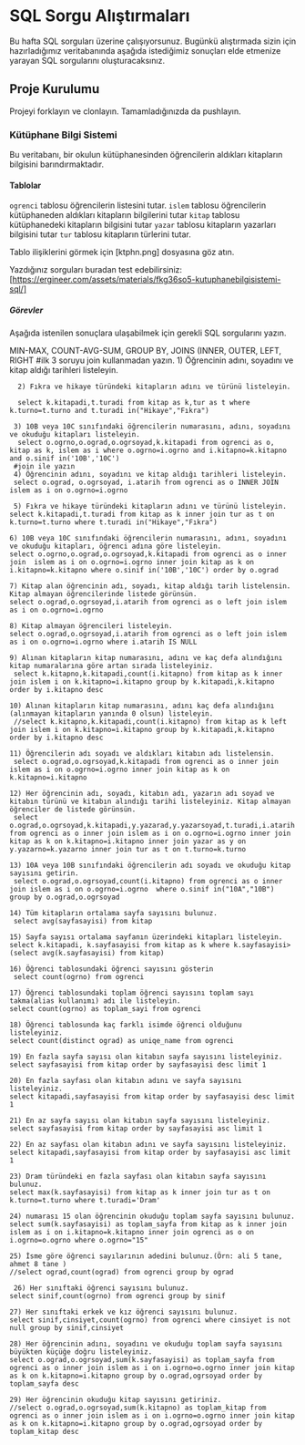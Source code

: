 # SQL Sorgu Alıştırmaları

Bu hafta SQL sorguları üzerine çalışıyorsunuz. Bugünkü alıştırmada sizin için hazırladığımız veritabanında aşağıda istediğimiz sonuçları elde etmenize yarayan SQL sorgularını oluşturacaksınız.

## Proje Kurulumu
Projeyi forklayın ve clonlayın. Tamamladığınızda da pushlayın.

### Kütüphane Bilgi Sistemi

Bu veritabanı, bir okulun kütüphanesinden öğrencilerin aldıkları kitapların bilgisini barındırmaktadır.

#### Tablolar 
`ogrenci` tablosu öğrencilerin listesini tutar.
`islem` tablosu öğrencilerin kütüphaneden aldıkları kitapların bilgilerini tutar
`kitap` tablosu kütüphanedeki kitapların bilgisini tutar
`yazar` tablosu kitapların yazarları bilgisini tutar
`tur` tablosu kitapların türlerini tutar.

Tablo ilişiklerini görmek için [ktphn.png] dosyasına göz atın.

Yazdığınız sorguları buradan test edebilirsiniz: [https://ergineer.com/assets/materials/fkg36so5-kutuphanebilgisistemi-sql/]


##### Görevler
Aşağıda istenilen sonuçlara ulaşabilmek için gerekli SQL sorgularını yazın. 


MIN-MAX, COUNT-AVG-SUM, GROUP BY, JOINS (INNER, OUTER, LEFT, RIGHT
	#ilk 3 soruyu join kullanmadan yazın.
	1) Öğrencinin adını, soyadını ve kitap aldığı tarihleri listeleyin.

      2) Fıkra ve hikaye türündeki kitapların adını ve türünü listeleyin.

      select k.kitapadi,t.turadi from kitap as k,tur as t where k.turno=t.turno and t.turadi in("Hikaye","Fıkra")

     3) 10B veya 10C sınıfındaki öğrencilerin numarasını, adını, soyadını ve okuduğu kitapları listeleyin.
      select o.ogrno,o.ograd,o.ogrsoyad,k.kitapadi from ogrenci as o, kitap as k, islem as i where o.ogrno=i.ogrno and i.kitapno=k.kitapno and o.sinif in('10B','10C')
     #join ile yazın
     4) Öğrencinin adını, soyadını ve kitap aldığı tarihleri listeleyin.
     select o.ograd, o.ogrsoyad, i.atarih from ogrenci as o INNER JOIN islem as i on o.ogrno=i.ogrno

     5) Fıkra ve hikaye türündeki kitapların adını ve türünü listeleyin.
    select k.kitapadi,t.turadi from kitap as k inner join tur as t on k.turno=t.turno where t.turadi in("Hikaye","Fıkra")

    6) 10B veya 10C sınıfındaki öğrencilerin numarasını, adını, soyadını ve okuduğu kitapları, öğrenci adına göre listeleyin.
    select o.ogrno,o.ograd,o.ogrsoyad,k.kitapadi from ogrenci as o inner join  islem as i on o.ogrno=i.ogrno inner join kitap as k on i.kitapno=k.kitapno where o.sinif in('10B','10C') order by o.ograd

    7) Kitap alan öğrencinin adı, soyadı, kitap aldığı tarih listelensin. Kitap almayan öğrencilerinde listede görünsün.
    select o.ograd,o.ogrsoyad,i.atarih from ogrenci as o left join islem as i on o.ogrno=i.ogrno

    8) Kitap almayan öğrencileri listeleyin.
    select o.ograd,o.ogrsoyad,i.atarih from ogrenci as o left join islem as i on o.ogrno=i.ogrno where i.atarih IS NULL

    9) Alınan kitapların kitap numarasını, adını ve kaç defa alındığını kitap numaralarına göre artan sırada listeleyiniz.
     select k.kitapno,k.kitapadi,count(i.kitapno) from kitap as k inner join islem i on k.kitapno=i.kitapno group by k.kitapadi,k.kitapno order by i.kitapno desc

    10) Alınan kitapların kitap numarasını, adını kaç defa alındığını (alınmayan kitapların yanında 0 olsun) listeleyin.
	 //select k.kitapno,k.kitapadi,count(i.kitapno) from kitap as k left join islem i on k.kitapno=i.kitapno group by k.kitapadi,k.kitapno order by i.kitapno desc

    11) Öğrencilerin adı soyadı ve aldıkları kitabın adı listelensin.
	 select o.ograd,o.ogrsoyad,k.kitapadi from ogrenci as o inner join islem as i on o.ogrno=i.ogrno inner join kitap as k on k.kitapno=i.kitapno

    12) Her öğrencinin adı, soyadı, kitabın adı, yazarın adı soyad ve kitabın türünü ve kitabın alındığı tarihi listeleyiniz. Kitap almayan öğrenciler de listede görünsün.
	 select o.ograd,o.ogrsoyad,k.kitapadi,y.yazarad,y.yazarsoyad,t.turadi,i.atarih from ogrenci as o inner join islem as i on o.ogrno=i.ogrno inner join kitap as k on k.kitapno=i.kitapno inner join yazar as y on y.yazarno=k.yazarno inner join tur as t on t.turno=k.turno

    13) 10A veya 10B sınıfındaki öğrencilerin adı soyadı ve okuduğu kitap sayısını getirin.
	 select o.ograd,o.ogrsoyad,count(i.kitapno) from ogrenci as o inner join islem as i on o.ogrno=i.ogrno  where o.sinif in("10A","10B") group by o.ograd,o.ogrsoyad

    14) Tüm kitapların ortalama sayfa sayısını bulunuz.
	 select avg(sayfasayisi) from kitap

    15) Sayfa sayısı ortalama sayfanın üzerindeki kitapları listeleyin.
	select k.kitapadi, k.sayfasayisi from kitap as k where k.sayfasayisi>(select avg(k.sayfasayisi) from kitap)

    16) Öğrenci tablosundaki öğrenci sayısını gösterin
	 select count(ogrno) from ogrenci

    17) Öğrenci tablosundaki toplam öğrenci sayısını toplam sayı takma(alias kullanımı) adı ile listeleyin.
	select count(ogrno) as toplam_sayi from ogrenci

    18) Öğrenci tablosunda kaç farklı isimde öğrenci olduğunu listeleyiniz.
	select count(distinct ograd) as uniqe_name from ogrenci

    19) En fazla sayfa sayısı olan kitabın sayfa sayısını listeleyiniz.
	select sayfasayisi from kitap order by sayfasayisi desc limit 1

    20) En fazla sayfası olan kitabın adını ve sayfa sayısını listeleyiniz.
	select kitapadi,sayfasayisi from kitap order by sayfasayisi desc limit 1

    21) En az sayfa sayısı olan kitabın sayfa sayısını listeleyiniz.
	select sayfasayisi from kitap order by sayfasayisi asc limit 1

    22) En az sayfası olan kitabın adını ve sayfa sayısını listeleyiniz.
	select kitapadi,sayfasayisi from kitap order by sayfasayisi asc limit 1

    23) Dram türündeki en fazla sayfası olan kitabın sayfa sayısını bulunuz. 
	select max(k.sayfasayisi) from kitap as k inner join tur as t on k.turno=t.turno where t.turadi='Dram'

    24) numarası 15 olan öğrencinin okuduğu toplam sayfa sayısını bulunuz.
	select sum(k.sayfasayisi) as toplam_sayfa from kitap as k inner join islem as i on i.kitapno=k.kitapno inner join ogrenci as o on i.ogrno=o.ogrno where o.ogrno="15"

    25) İsme göre öğrenci sayılarının adedini bulunuz.(Örn: ali 5 tane, ahmet 8 tane )
	//select ograd,count(ograd) from ogrenci group by ograd

     26) Her sınıftaki öğrenci sayısını bulunuz.
	select sinif,count(ogrno) from ogrenci group by sinif

    27) Her sınıftaki erkek ve kız öğrenci sayısını bulunuz.
	select sinif,cinsiyet,count(ogrno) from ogrenci where cinsiyet is not null group by sinif,cinsiyet

    28) Her öğrencinin adını, soyadını ve okuduğu toplam sayfa sayısını büyükten küçüğe doğru listeleyiniz.
	select o.ograd,o.ogrsoyad,sum(k.sayfasayisi) as toplam_sayfa from ogrenci as o inner join islem as i on i.ogrno=o.ogrno inner join kitap as k on k.kitapno=i.kitapno group by o.ograd,ogrsoyad order by toplam_sayfa desc

    29) Her öğrencinin okuduğu kitap sayısını getiriniz.
	//select o.ograd,o.ogrsoyad,sum(k.kitapno) as toplam_kitap from ogrenci as o inner join islem as i on i.ogrno=o.ogrno inner join kitap as k on k.kitapno=i.kitapno group by o.ograd,ogrsoyad order by toplam_kitap desc

